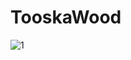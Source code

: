 # TooskaWood
![1](https://user-images.githubusercontent.com/99007231/167747835-774cabe6-4e94-428e-8350-baa892d52e1e.jpg)
